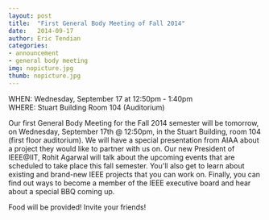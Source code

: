 ```yaml
---
layout: post
title:  "First General Body Meeting of Fall 2014"
date:   2014-09-17
author: Eric Tendian
categories: 
- announcement
- general body meeting
img: nopicture.jpg
thumb: nopicture.jpg
---
```


WHEN: Wednesday, September 17 at 12:50pm - 1:40pm<br>
WHERE: Stuart Building Room 104 (Auditorium)

Our first General Body Meeting for the Fall 2014 semester will be tomorrow, on Wednesday, September 17th @ 12:50pm, in the Stuart Building, room 104 (first floor auditorium). We will have a special presentation from AIAA about a project they would like to partner with us on. Our new President of IEEE@IIT, Rohit Agarwal will talk about the upcoming events that are scheduled to take place this fall semester. You'll also get to learn about existing and brand-new IEEE projects that you can work on. Finally, you can find out ways to become a member of the IEEE executive board and hear about a special BBQ coming up.

Food will be provided! Invite your friends!
